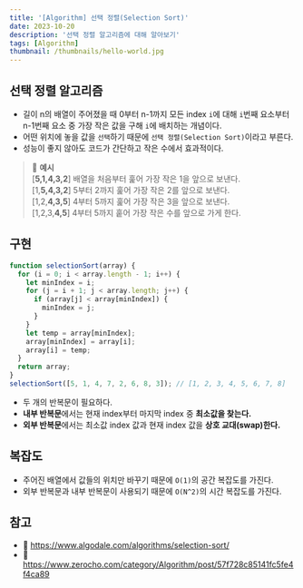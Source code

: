 ```yaml
---
title: '[Algorithm] 선택 정렬(Selection Sort)'
date: 2023-10-20
description: '선택 정렬 알고리즘에 대해 알아보기'
tags: [Algorithm]
thumbnail: /thumbnails/hello-world.jpg
---
```


## 선택 정렬 알고리즘

- 길이 n의 배열이 주어졌을 때 0부터 n-1까지 모든 index `i`에 대해 `i`번째 요소부터 n-1번째 요소 중 가장 작은 값을 구해 `i`에 배치하는 개념이다.
- 어떤 위치에 놓을 값을 `선택`하기 때문에 `선택 정렬(Selection Sort)`이라고 부른다.
- 성능이 좋지 않아도 코드가 간단하고 작은 수에서 효과적이다.

> 📌 **예시** <br/> [**5,1,4,3,2**] 배열을 처음부터 훑어 가장 작은 1을 앞으로 보낸다. <br/> [1,**5,4,3,2**] 5부터 2까지 훑어 가장 작은 2를 앞으로 보낸다. <br/> [1,2,**4,3,5**] 4부터 5까지 훑어 가장 작은 3을 앞으로 보낸다. <br/> [1,2,3,**4,5**] 4부터 5까지 훝어 가장 작은 수를 앞으로 가게 한다.

## 구현

```javascript
function selectionSort(array) {
  for (i = 0; i < array.length - 1; i++) {
    let minIndex = i;
    for (j = i + 1; j < array.length; j++) {
      if (array[j] < array[minIndex]) {
        minIndex = j;
      }
    }
    let temp = array[minIndex];
    array[minIndex] = array[i];
    array[i] = temp;
  }
  return array;
}
selectionSort([5, 1, 4, 7, 2, 6, 8, 3]); // [1, 2, 3, 4, 5, 6, 7, 8]
```

- 두 개의 반복문이 필요하다.
- **내부 반복문**에서는 현재 index부터 마지막 index 중 **최소값을 찾는다.**
- **외부 반복문**에서는 최소값 index 값과 현재 index 값을 **상호 교대(swap)한다.**

## 복잡도

- 주어진 배열에서 값들의 위치만 바꾸기 때문에 `O(1)`의 공간 복잡도를 가진다.
- 외부 반복문과 내부 반복문이 사용되기 때문에 `O(N^2)`의 시간 복잡도를 가진다.

## 참고

- 🔗 https://www.algodale.com/algorithms/selection-sort/
- 🔗 https://www.zerocho.com/category/Algorithm/post/57f728c85141fc5fe4f4ca89
